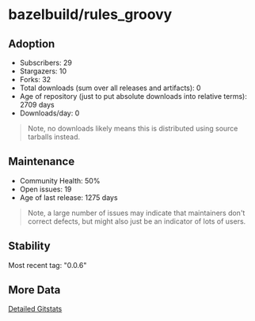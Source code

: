 # bazelbuild/rules_groovy

## Adoption

- Subscribers: 29
- Stargazers: 10
- Forks: 32
- Total downloads (sum over all releases and artifacts): 0
- Age of repository (just to put absolute downloads into relative terms): 2709 days
- Downloads/day: 0

> Note, no downloads likely means this is distributed using source tarballs instead.

## Maintenance

- Community Health: 50%
- Open issues: 19
- Age of last release: 1275 days

> Note, a large number of issues may indicate that maintainers don't correct defects, but might also
> just be an indicator of lots of users.

## Stability

Most recent tag: "0.0.6"

## More Data

[Detailed Gitstats](/bazel-catalog/gitstats/bazelbuild/rules_groovy)

